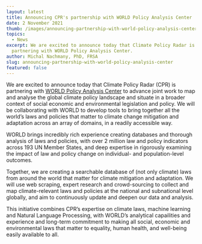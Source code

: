 ```yaml
---
layout: latest
title: Announcing CPR's partnership with WORLD Policy Analysis Center
date: 2 November 2021
thumb: /images/announcing-partnership-with-world-policy-analysis-center/thumb.jpg
topics:
  - News
excerpt: We are excited to announce today that Climate Policy Radar is
  partnering with WORLD Policy Analysis Center.
author: Michal Nachmany, PhD, FRSA
slug: announcing-partnership-with-world-policy-analysis-center
featured: false
---
```

We are excited to announce today that Climate Policy Radar (CPR) is partnering with [WORLD Policy Analysis Center](https://www.worldpolicycenter.org/about/about-world) to advance joint work to map and analyse the global climate policy landscape and situate in a broader context of social economic and environmental legislation and policy. We will be collaborating with WORLD to develop tools to bring together all the world’s laws and policies that matter to climate change mitigation and adaptation across an array of domains, in a readily accessible way.

WORLD brings incredibly rich experience creating databases and thorough analysis of laws and policies, with over 2 million law and policy indicators across 193 UN Member States, and deep expertise in rigorously examining the impact of law and policy change on individual- and population-level outcomes.

Together, we are creating a searchable database of (not only climate) laws from around the world that matter for climate mitigation and adaptation. We will use web scraping, expert research and crowd-sourcing to collect and map climate-relevant laws and policies at the national and subnational level globally, and aim to continuously update and deepen our data and analysis.

This initiative combines CPR’s expertise on climate laws, machine learning and Natural Language Processing, with WORLD’s analytical capailities and experience and long-term commitment to making all social, economic and environmental laws that matter to equality, human health, and well-being easily available to all.